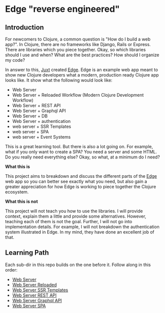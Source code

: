 # Edge "reverse engineered"

## Introduction

For newcomers to Clojure, a common question is "How do I build a web app?". In Clojure, there are no frameworks like Django, Rails or Express. There are libraries which you piece together. Okay, so which libraries should I use and when? What are the best practices? How should I organize my code?

In answer to this, [Juxt](https://juxt.pro/index.html) created [Edge](https://github.com/juxt/edge). Edge is an example web app meant to show new Clojure developers what a modern, production ready Clojure app looks like. It show what the following would look like:

- Web Server
- Web Server + Reloaded Workflow (Modern Clojure Development Workflow)
- Web Server + REST API
- Web Server + Graphql API
- Web Server + DB
- Web Server + authentication
- web server + SSR Templates
- web server + SPA
- web server + Event Systems

This is a great learning tool. But there is also a lot going on. For example, what if you only want to create a SPA? You need a server and some HTML. Do you really need everything else? Okay, so what, at a minimum do I need?

**What this is**

This project aims to breakdown and discuss the different parts of the [Edge](https://github.com/juxt/edge) web app so you can better see exactly what you need, but also gain a greater appreciation for how Edge is working to piece together the Clojure ecosystem.

**What this is not**

This project will not teach you how to use the libraries. I will provide context, explain them a little and provide some alternatives. However, teaching each of them is not the goal. Further, I will not go into implementation details. For example, I will not breakdown the authentication system illustrated in Edge. In my mind, they have done an excellent job of that.

## Learning Path

Each sub-dir in this repo builds on the one before it. Follow along in this order:

- [Web Server](https://github.com/tkjone/reveng-edge/tree/master/web-server)
- [Web Server Reloaded](https://github.com/tkjone/reveng-edge/tree/master/web-server-reloaded)
- [Web Server SSR Templates](https://github.com/tkjone/reveng-edge/tree/master/web-server-templates)
- [Web Server REST API](https://github.com/tkjone/reveng-edge/tree/master/web-server-rest-api)
- [Web Server Graphql API](https://github.com/tkjone/reveng-edge/tree/master/web-server-graphql-api)
- [Web Server SPA](https://github.com/tkjone/reveng-edge/tree/master/web-server-spa)
